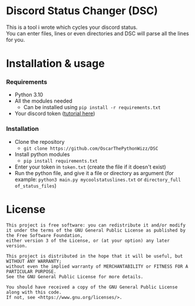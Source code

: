 # Discord Status Changer (DSC)
This is a tool i wrote which cycles your discord status. <br>
You can enter files, lines or even directories and DSC will parse all the lines for you.

# Installation & usage
### Requirements
- Python 3.10
- All the modules needed
   - Can be installed using `pip install -r requirements.txt`
- Your discord token (<a href="https://youtube.com/watch?v=b1SY4zTNnAE">tutorial here</a>)

### Installation
- Clone the repository
   - `git clone https://github.com/OscarThePythonWizz/DSC`
- Install python modules
   - `pip install requirements.txt`
- Enter your token in `token.txt` (create the file if it doesn't exist)
- Run the python file, and give it a file or directory as argument (for example: `python3 main.py mycoolstatuslines.txt` or `directory_full of_status_files`)

# License
```
This project is free software: you can redistribute it and/or modify it under the terms of the GNU General Public License as published by the Free Software Foundation, 
either version 3 of the License, or (at your option) any later version.

This project is distributed in the hope that it will be useful, but WITHOUT ANY WARRANTY; 
without even the implied warranty of MERCHANTABILITY or FITNESS FOR A PARTICULAR PURPOSE. 
See the GNU General Public License for more details.

You should have received a copy of the GNU General Public License along with this code. 
If not, see <https://www.gnu.org/licenses/>. 
```